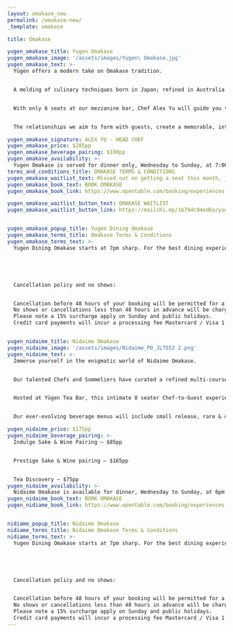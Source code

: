 ```yaml
---
layout: omakase_new
permalink: /omakase-new/
_template: omakase

title: Omakase

yugen_omakase_title: Yugen Omakase
yugen_omakase_image: '/assets/images/Yugen\ Omakase.jpg'
yugen_omakase_text: >-
  Yūgen offers a modern take on Omakase tradition.


  A melding of culinary techniques born in Japan; refined in Australia. We deliver Omakase dining with community at its core.


  With only 6 seats at our mezzanine bar, Chef Alex Yu will guide you through an evolving showcase of the finest produce from Australia and Japan, sourced without compromise, and tailored specifically for you.


  The relationships we aim to form with guests, create a memorable, intimate experience, turning first time guests into family. We want to create a mutual journey of trust and discovery, satisfying your senses in new and profound ways.

yugen_omakase_signature: ALEX YU - HEAD CHEF
yugen_omakase_price: $285pp
yugen_omakase_beverage_pairing: $180pp
yugen_omakase_availability: >-
  Yugen Omakase is served for dinner only, Wednesday to Sunday, at 7:00 pm. A limited number of seats are available each month, with bookings released on the 1st Wednesday of the month.
terms_and_conditions_title: OMAKASE TERMS & CONDITIONS
yugen_omakase_waitlist_text: Missed out on getting a seat this month, join our waitlist to be notified of cancellations
yugen_omakase_book_text: BOOK OMAKASE
yugen_omakase_book_link: https://www.opentable.com/booking/experiences-availability?rid=158744&restref=158744&experienceId=191894&utm_source=external&utm_medium=referral&utm_campaign=shared

yugen_omakase_waitlist_button_text: OMAKASE WAITLIST
yugen_omakase_waitlist_button_link: https://mailchi.mp/1679dc94ed6a/yugen-omakase


yugen_omakase_popup_title: Yugen Dining Omakase
yugen_omakase_terms_title: Omakase Terms & Conditions
yugen_omakase_terms_text: >- 
  Yugen Dining Omakase starts at 7pm sharp. For the best dining experience, please ensure all guests arrive at 15 mins before. Our Omakase is dependent on seasonal produce and changes daily. For this reason, we are unable to cater to food allergies and/or dietary restrictions.  This is also due to the potential traces of allergens in the supplied ingredients and in the work environment. We are unable to cater for vegetarians, vegans, no raw seafood, shellfish allergies, gluten free, soy and coeliac.





  Cancellation policy and no shows:


  Cancellation before 48 hours of your booking will be permitted for a no cancellation fee.
  No shows or cancellations less than 48 hours in advance will be charged a $175 cancellation fee per person.
  Please note a 15% surcharge apply on Sunday and public holidays.
  Credit card payments will incur a processing fee Mastercard / Visa 1.2% - Amex/ Other 1.6%.


yugen_nidaime_title: Nidaime Omakase
yugen_nidaime_image: '/assets/images/Nidaime_PO_JL7552 2.png'
yugen_nidaime_text: >-
  Immerse yourself in the enigmatic world of Nidaime Omakase.


  Our talented Chefs and Sommeliers have curated a refined multi-course menu, that goes beyond the ordinary.


  Hosted at Yūgen Tea Bar, this intimate 8 seater Chef-to-Guest experience serves as a incubator for experimental ideas, shining a light on thebest seasonal produce to captivate your senses in a laid-back and entertaining space.


  Our ever-evolving beverage menus will include small release, rare & one-off pairings of high-quality Sake, Tea & Whisky’s to complement the food on offer.

yugen_nidaime_price: $175pp
yugen_nidaime_beverage_pairing: >-
  Indulge Sake & Wine Pairing – $85pp


  Prestige Sake & Wine pairing – $165pp


  Tea Discovery – $75pp
yugen_nidaime_availability: >-
  Nidaime Omakase is available for dinner, Wednesday to Sunday, at 6pm or 8:30pm.
yugen_nidaime_book_text: BOOK OMAKASE
yugen_nidiame_book_link: https://www.opentable.com/booking/experiences-availability?rid=158744&restref=158744&experienceId=191894&utm_source=external&utm_medium=referral&utm_campaign=shared


nidiame_popup_title: Nidaime Omakase
nidiame_terms_title: Nidaime Omakase Terms & Conditions
nidiame_terms_text: >- 
  Yugen Dining Omakase starts at 7pm sharp. For the best dining experience, please ensure all guests arrive at 15 mins before. Our Omakase is dependent on seasonal produce and changes daily. For this reason, we are unable to cater to food allergies and/or dietary restrictions.  This is also due to the potential traces of allergens in the supplied ingredients and in the work environment. We are unable to cater for vegetarians, vegans, no raw seafood, shellfish allergies, gluten free, soy and coeliac.





  Cancellation policy and no shows:


  Cancellation before 48 hours of your booking will be permitted for a no cancellation fee.
  No shows or cancellations less than 48 hours in advance will be charged a $175 cancellation fee per person.
  Please note a 15% surcharge apply on Sunday and public holidays.
  Credit card payments will incur a processing fee Mastercard / Visa 1.2% - Amex/ Other 1.6%.
---
```


